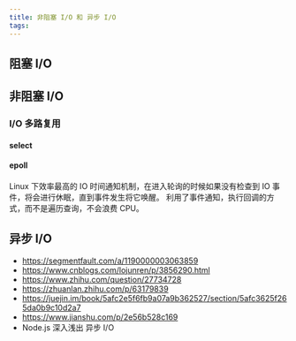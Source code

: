 ```yaml
---
title: 非阻塞 I/O 和 异步 I/O
tags:
---
```


## 阻塞 I/O

## 非阻塞 I/O

### I/O 多路复用

#### select

#### epoll

Linux 下效率最高的 IO 时间通知机制，在进入轮询的时候如果没有检查到 IO 事件，将会进行休眠，直到事件发生将它唤醒。
利用了事件通知，执行回调的方式，而不是遍历查询，不会浪费 CPU。

## 异步 I/O

- <https://segmentfault.com/a/1190000003063859>
- <https://www.cnblogs.com/lojunren/p/3856290.html>
- <https://www.zhihu.com/question/27734728>
- <https://zhuanlan.zhihu.com/p/63179839>
- <https://juejin.im/book/5afc2e5f6fb9a07a9b362527/section/5afc3625f265da0b9c10d2a7>
- <https://www.jianshu.com/p/2e56b528c169>
- Node.js 深入浅出 异步 I/O
